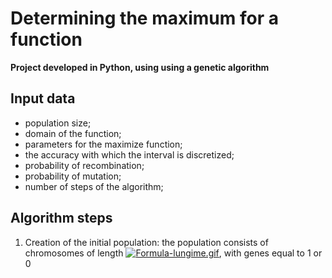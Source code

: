 # Determining the maximum for a function
**Project developed in Python, using using a genetic algorithm**

## Input data
* population size;
* domain of the function;
* parameters for the maximize function;
* the accuracy with which the interval is discretized;
* probability of recombination;
* probability of mutation;
* number of steps of the algorithm;

## Algorithm steps
1. Creation of the initial population: the population consists of chromosomes of length [![Formula-lungime.gif](https://i.postimg.cc/76gwDRg8/Formula-lungime.gif)](https://postimg.cc/vgHpt3q3), with genes equal to 1 or 0

 
